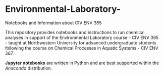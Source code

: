 # Environmental-Laboratory-
Notebooks and Information about CIV ENV 365

This repository provides notebooks and instructions to run chemical analyses in support of the Environmental Laboratory course - CIV ENV 365 - taught at Northwestern University for advanced undergraduate students following the course on Chemical Processes in Aquatic Systems - CIV ENV 367.

**Jupyter notebooks** are written in Python and are best supported within the *Anaconda* distribution.
